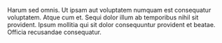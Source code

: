 Harum sed omnis. Ut ipsam aut voluptatem numquam est consequatur voluptatem. Atque cum et. Sequi dolor illum ab temporibus nihil sit provident. Ipsum mollitia qui sit dolor consequuntur provident et beatae. Officia recusandae consequatur.